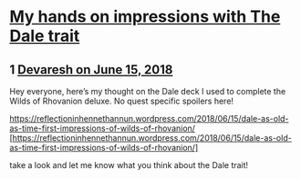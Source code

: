 # [My hands on impressions with The Dale trait](https://community.fantasyflightgames.com/topic/277820-my-hands-on-impressions-with-the-dale-trait/)

## 1 [Devaresh on June 15, 2018](https://community.fantasyflightgames.com/topic/277820-my-hands-on-impressions-with-the-dale-trait/?do=findComment&comment=3374552)

Hey everyone, here’s my thought on the Dale deck I used to complete the Wilds of Rhovanion deluxe. No quest specific spoilers here!

https://reflectioninhennethannun.wordpress.com/2018/06/15/dale-as-old-as-time-first-impressions-of-wilds-of-rhovanion/ [https://reflectioninhennethannun.wordpress.com/2018/06/15/dale-as-old-as-time-first-impressions-of-wilds-of-rhovanion/]

take a look and let me know what you think about the Dale trait!

